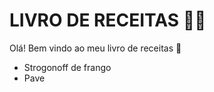 # LIVRO DE RECEITAS :man_cook:

Olá! Bem vindo ao meu livro de receitas :wave:

- Strogonoff de frango 
- Pave

